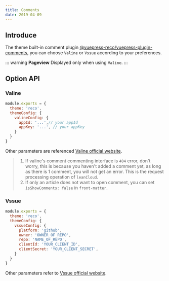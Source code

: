```yaml
---
title: Comments
date: 2019-04-09
---
```


## Introduce

The theme built-in comment plugin [@vuepress-reco/vuepress-plugin-comments](/views/plugins/), you can choose `Valine` or `Vssue` according to your preferences.

::: warning
**Pageview** Displayed only when using `Valine`.
:::

## Option API

### Valine

```javascript
module.exports = {
  theme: 'reco',
  themeConfig: {
    valineConfig: {
      appId: '...',// your appId
      appKey: '...', // your appKey
    }
  }  
}
```

Other parameters are referenced [Valine official website](https://valine.js.org/configuration.html).

> 1. If valine's comment commenting interface is `404` error, don't worry, this is because you haven't added a comment yet, as long as there is 1 comment, you will not get an error. This is the request processing operation of `leanCloud`.
> 2. If only an article does not want to open comment, you can set `isShowComments: false` in `front-matter`.

### Vssue

```javascript
module.exports = {
  theme: 'reco',
  themeConfig: {
    vssueConfig: {
      platform: 'github',
      owner: 'OWNER_OF_REPO',
      repo: 'NAME_OF_REPO',
      clientId: 'YOUR_CLIENT_ID',
      clientSecret: 'YOUR_CLIENT_SECRET',
    }
  }  
}
```

Other parameters refer to [Vssue official website](https://vssue.js.org/en/options/).